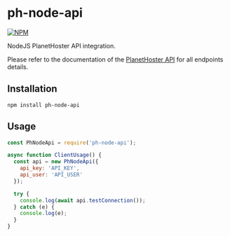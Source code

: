 # ph-node-api

[![NPM](https://nodei.co/npm/ph-node-api.png)](https://nodei.co/npm/ph-node-api/)

NodeJS PlanetHoster API integration.

Please refer to the documentation of the [PlanetHoster API](https://apidoc.planethoster.com/) for all endpoints details.

## Installation
```
npm install ph-node-api
```

## Usage
```javascript
const PhNodeApi = require('ph-node-api');

async function ClientUsage() {
  const api = new PhNodeApi({
    api_key: 'API_KEY',
    api_user: 'API_USER'
  });

  try {
    console.log(await api.testConnection());
  } catch (e) {
    console.log(e);
  }
}
```